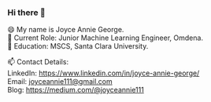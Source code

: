 ### Hi there 👋

<!--
**joyceannie/joyceannie** is a ✨ _special_ ✨ repository because its `README.md` (this file) appears on your GitHub profile.

Here are some ideas to get you started:

- 🔭 I’m currently working on ...
- 🌱 I’m currently learning ...
- 👯 I’m looking to collaborate on ...
- 🤔 I’m looking for help with ...
- 💬 Ask me about ...
- 📫 How to reach me: ...
- 😄 Pronouns: ...
- ⚡ Fun fact: ...
-->

😄 My name is Joyce Annie George.      
🔭 Current Role: Junior Machine Learning Engineer, Omdena.       
🌱 Education: MSCS, Santa Clara University.


📫 Contact Details:     
        LinkedIn: https://www.linkedin.com/in/joyce-annie-george/            
        Email: joyceannie111@gmail.com     
        Blog: https://medium.com/@joyceannie111
